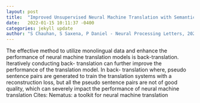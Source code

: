 ```yaml
---
layout: post
title:  "Improved Unsupervised Neural Machine Translation with Semantically Weighted Back Translation for Morphologically Rich and Low Resource Languages"
date:   2022-01-15 10:11:37 -0400
categories: jekyll update
author: "S Chauhan, S Saxena, P Daniel - Neural Processing Letters, 2022"
---
```

The effective method to utilize monolingual data and enhance the performance of neural machine translation models is back-translation. Iteratively conducting back- translation can further improve the performance of the translation model. In back- translation where, pseudo sentence pairs are generated to train the translation systems with a reconstruction loss, but all the pseudo sentence pairs are not of good quality, which can severely impact the performance of neural machine translation Cites: Nematus: a toolkit for neural machine translation